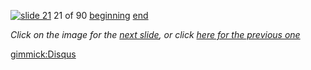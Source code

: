 [![slide 21](https://dl.dropboxusercontent.com/u/2977490/presentations/cookbook/img21.jpg)](22.md)
21 of 90
[beginning](01.md)
[end](89.md)

_Click on the image for the [next slide](22.md), or click [here for the previous one](20.md)_

[gimmick:Disqus](theodox-github)
